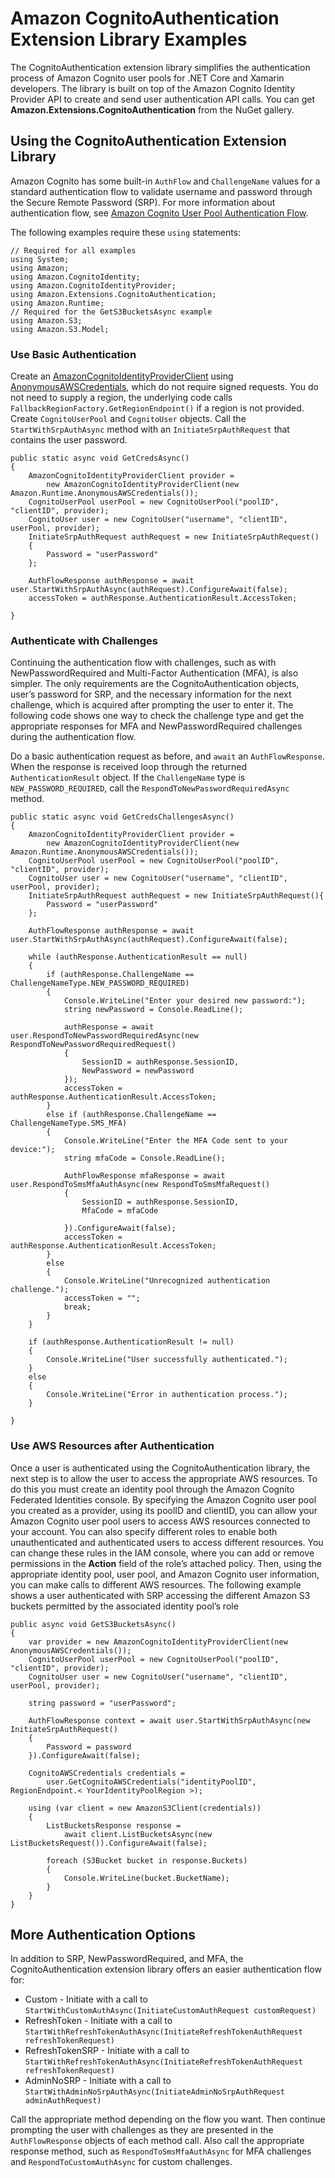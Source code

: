 # Amazon CognitoAuthentication Extension Library Examples<a name="cognito-authentication-extension"></a>

The CognitoAuthentication extension library simplifies the authentication process of Amazon Cognito user pools for \.NET Core and Xamarin developers\. The library is built on top of the Amazon Cognito Identity Provider API to create and send user authentication API calls\. You can get **Amazon\.Extensions\.CognitoAuthentication** from the NuGet gallery\.

## Using the CognitoAuthentication Extension Library<a name="using-the-cognitoauthentication-extension-library"></a>

Amazon Cognito has some built\-in `AuthFlow` and `ChallengeName` values for a standard authentication flow to validate username and password through the Secure Remote Password \(SRP\)\. For more information about authentication flow, see [Amazon Cognito User Pool Authentication Flow](https://docs.aws.amazon.com/cognito/latest/developerguide/amazon-cognito-user-pools-authentication-flow.html)\.

The following examples require these `using` statements:

```
// Required for all examples
using System;
using Amazon;
using Amazon.CognitoIdentity;
using Amazon.CognitoIdentityProvider;
using Amazon.Extensions.CognitoAuthentication;
using Amazon.Runtime;
// Required for the GetS3BucketsAsync example
using Amazon.S3;
using Amazon.S3.Model;
```

### Use Basic Authentication<a name="use-basic-authentication"></a>

Create an [AmazonCognitoIdentityProviderClient](https://docs.aws.amazon.com/sdkfornet/v3/apidocs/items/CognitoIdentityProvider/TCognitoIdentityProviderClient.html) using [AnonymousAWSCredentials](https://docs.aws.amazon.com/sdkfornet/v3/apidocs/items/Runtime/TAnonymousAWSCredentials.html), which do not require signed requests\. You do not need to supply a region, the underlying code calls `FallbackRegionFactory.GetRegionEndpoint()` if a region is not provided\. Create `CognitoUserPool` and `CognitoUser` objects\. Call the `StartWithSrpAuthAsync` method with an `InitiateSrpAuthRequest` that contains the user password\.

```
public static async void GetCredsAsync()
{
    AmazonCognitoIdentityProviderClient provider =
        new AmazonCognitoIdentityProviderClient(new Amazon.Runtime.AnonymousAWSCredentials());
    CognitoUserPool userPool = new CognitoUserPool("poolID", "clientID", provider);
    CognitoUser user = new CognitoUser("username", "clientID", userPool, provider);
    InitiateSrpAuthRequest authRequest = new InitiateSrpAuthRequest()
    {
        Password = "userPassword"
    };

    AuthFlowResponse authResponse = await user.StartWithSrpAuthAsync(authRequest).ConfigureAwait(false);
    accessToken = authResponse.AuthenticationResult.AccessToken;

}
```

### Authenticate with Challenges<a name="authenticate-with-challenges"></a>

Continuing the authentication flow with challenges, such as with NewPasswordRequired and Multi\-Factor Authentication \(MFA\), is also simpler\. The only requirements are the CognitoAuthentication objects, user’s password for SRP, and the necessary information for the next challenge, which is acquired after prompting the user to enter it\. The following code shows one way to check the challenge type and get the appropriate responses for MFA and NewPasswordRequired challenges during the authentication flow\.

Do a basic authentication request as before, and `await` an `AuthFlowResponse`\. When the response is received loop through the returned `AuthenticationResult` object\. If the `ChallengeName` type is `NEW_PASSWORD_REQUIRED`, call the `RespondToNewPasswordRequiredAsync` method\.

```
public static async void GetCredsChallengesAsync()
{
    AmazonCognitoIdentityProviderClient provider = 
        new AmazonCognitoIdentityProviderClient(new Amazon.Runtime.AnonymousAWSCredentials());
    CognitoUserPool userPool = new CognitoUserPool("poolID", "clientID", provider);
    CognitoUser user = new CognitoUser("username", "clientID", userPool, provider);
    InitiateSrpAuthRequest authRequest = new InitiateSrpAuthRequest(){
        Password = "userPassword"
    };

    AuthFlowResponse authResponse = await user.StartWithSrpAuthAsync(authRequest).ConfigureAwait(false);

    while (authResponse.AuthenticationResult == null)
    {
        if (authResponse.ChallengeName == ChallengeNameType.NEW_PASSWORD_REQUIRED)
        {
            Console.WriteLine("Enter your desired new password:");
            string newPassword = Console.ReadLine();

            authResponse = await user.RespondToNewPasswordRequiredAsync(new RespondToNewPasswordRequiredRequest()
            {
                SessionID = authResponse.SessionID,
                NewPassword = newPassword
            });
            accessToken = authResponse.AuthenticationResult.AccessToken;
        }
        else if (authResponse.ChallengeName == ChallengeNameType.SMS_MFA)
        {
            Console.WriteLine("Enter the MFA Code sent to your device:");
            string mfaCode = Console.ReadLine();

            AuthFlowResponse mfaResponse = await user.RespondToSmsMfaAuthAsync(new RespondToSmsMfaRequest()
            {
                SessionID = authResponse.SessionID,
                MfaCode = mfaCode

            }).ConfigureAwait(false);
            accessToken = authResponse.AuthenticationResult.AccessToken;
        }
        else
        {
            Console.WriteLine("Unrecognized authentication challenge.");
            accessToken = "";
            break;
        }
    }

    if (authResponse.AuthenticationResult != null)
    {
        Console.WriteLine("User successfully authenticated.");
    }
    else
    {
        Console.WriteLine("Error in authentication process.");
    }
 
}
```

### Use AWS Resources after Authentication<a name="use-aws-resources-after-authentication"></a>

Once a user is authenticated using the CognitoAuthentication library, the next step is to allow the user to access the appropriate AWS resources\. To do this you must create an identity pool through the Amazon Cognito Federated Identities console\. By specifying the Amazon Cognito user pool you created as a provider, using its poolID and clientID, you can allow your Amazon Cognito user pool users to access AWS resources connected to your account\. You can also specify different roles to enable both unauthenticated and authenticated users to access different resources\. You can change these rules in the IAM console, where you can add or remove permissions in the **Action** field of the role’s attached policy\. Then, using the appropriate identity pool, user pool, and Amazon Cognito user information, you can make calls to different AWS resources\. The following example shows a user authenticated with SRP accessing the different Amazon S3 buckets permitted by the associated identity pool’s role

```
public async void GetS3BucketsAsync()
{
    var provider = new AmazonCognitoIdentityProviderClient(new AnonymousAWSCredentials());
    CognitoUserPool userPool = new CognitoUserPool("poolID", "clientID", provider);
    CognitoUser user = new CognitoUser("username", "clientID", userPool, provider);

    string password = "userPassword";

    AuthFlowResponse context = await user.StartWithSrpAuthAsync(new InitiateSrpAuthRequest()
    {
        Password = password
    }).ConfigureAwait(false);

    CognitoAWSCredentials credentials =
        user.GetCognitoAWSCredentials("identityPoolID", RegionEndpoint.< YourIdentityPoolRegion >);

    using (var client = new AmazonS3Client(credentials))
    {
        ListBucketsResponse response =
            await client.ListBucketsAsync(new ListBucketsRequest()).ConfigureAwait(false);

        foreach (S3Bucket bucket in response.Buckets)
        {
            Console.WriteLine(bucket.BucketName);
        }
    }
}
```

## More Authentication Options<a name="more-authentication-options"></a>

In addition to SRP, NewPasswordRequired, and MFA, the CognitoAuthentication extension library offers an easier authentication flow for:
+ Custom \- Initiate with a call to `StartWithCustomAuthAsync(InitiateCustomAuthRequest customRequest)` 
+ RefreshToken \- Initiate with a call to `StartWithRefreshTokenAuthAsync(InitiateRefreshTokenAuthRequest refreshTokenRequest)` 
+ RefreshTokenSRP \- Initiate with a call to `StartWithRefreshTokenAuthAsync(InitiateRefreshTokenAuthRequest refreshTokenRequest)` 
+ AdminNoSRP \- Initiate with a call to `StartWithAdminNoSrpAuthAsync(InitiateAdminNoSrpAuthRequest adminAuthRequest)` 

Call the appropriate method depending on the flow you want\. Then continue prompting the user with challenges as they are presented in the `AuthFlowResponse` objects of each method call\. Also call the appropriate response method, such as `RespondToSmsMfaAuthAsync` for MFA challenges and `RespondToCustomAuthAsync` for custom challenges\.